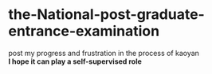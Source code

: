 # the-National-post-graduate-entrance-examination
post my progress and frustration in the process of kaoyan      
**I hope it can play a self-supervised role**
